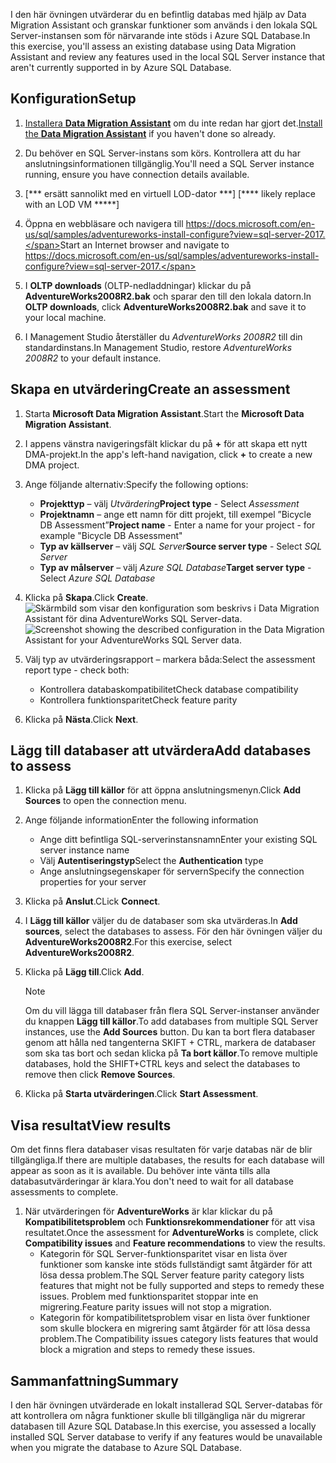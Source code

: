<span data-ttu-id="cdfea-101">I den här övningen utvärderar du en befintlig databas med hjälp av Data Migration Assistant och granskar funktioner som används i den lokala SQL Server-instansen som för närvarande inte stöds i Azure SQL Database.</span><span class="sxs-lookup"><span data-stu-id="cdfea-101">In this exercise, you'll assess an existing database using Data Migration Assistant and review any features used in the local SQL Server instance that aren't currently supported in by Azure SQL Database.</span></span>

## <a name="setup"></a><span data-ttu-id="cdfea-102">Konfiguration</span><span class="sxs-lookup"><span data-stu-id="cdfea-102">Setup</span></span>

1. <span data-ttu-id="cdfea-103">[Installera **Data Migration Assistant**](https://www.microsoft.com/en-us/download/details.aspx?id=53595) om du inte redan har gjort det.</span><span class="sxs-lookup"><span data-stu-id="cdfea-103">[Install the **Data Migration Assistant**](https://www.microsoft.com/en-us/download/details.aspx?id=53595) if you haven't done so already.</span></span>

1. <span data-ttu-id="cdfea-104">Du behöver en SQL Server-instans som körs. Kontrollera att du har anslutningsinformationen tillgänglig.</span><span class="sxs-lookup"><span data-stu-id="cdfea-104">You'll need a SQL Server instance running, ensure you have connection details available.</span></span>
1. <span data-ttu-id="cdfea-105">[\*\*\* ersätt sannolikt med en virtuell LOD-dator \*\*\*] <!-- TODO: --></span><span class="sxs-lookup"><span data-stu-id="cdfea-105">[\*\*\*\* likely replace with an LOD VM \*\*\*\*\*] <!-- TODO: --></span></span>

1. <span data-ttu-id="cdfea-106">Öppna en webbläsare och navigera till https://docs.microsoft.com/en-us/sql/samples/adventureworks-install-configure?view=sql-server-2017.</span><span class="sxs-lookup"><span data-stu-id="cdfea-106">Start an Internet browser and navigate to https://docs.microsoft.com/en-us/sql/samples/adventureworks-install-configure?view=sql-server-2017.</span></span>

1. <span data-ttu-id="cdfea-107">I **OLTP downloads** (OLTP-nedladdningar) klickar du på **AdventureWorks2008R2.bak** och sparar den till den lokala datorn.</span><span class="sxs-lookup"><span data-stu-id="cdfea-107">In **OLTP downloads**, click **AdventureWorks2008R2.bak** and save it to your local machine.</span></span>

1. <span data-ttu-id="cdfea-108">I Management Studio återställer du *AdventureWorks 2008R2* till din standardinstans.</span><span class="sxs-lookup"><span data-stu-id="cdfea-108">In Management Studio, restore *AdventureWorks 2008R2* to your default instance.</span></span>

## <a name="create-an-assessment"></a><span data-ttu-id="cdfea-109">Skapa en utvärdering</span><span class="sxs-lookup"><span data-stu-id="cdfea-109">Create an assessment</span></span>

1. <span data-ttu-id="cdfea-110">Starta **Microsoft Data Migration Assistant**.</span><span class="sxs-lookup"><span data-stu-id="cdfea-110">Start the **Microsoft Data Migration Assistant**.</span></span>

1. <span data-ttu-id="cdfea-111">I appens vänstra navigeringsfält klickar du på __+__ för att skapa ett nytt DMA-projekt.</span><span class="sxs-lookup"><span data-stu-id="cdfea-111">In the app's left-hand navigation, click __+__ to create a new DMA project.</span></span>

1. <span data-ttu-id="cdfea-112">Ange följande alternativ:</span><span class="sxs-lookup"><span data-stu-id="cdfea-112">Specify the following options:</span></span>
    - <span data-ttu-id="cdfea-113">**Projekttyp** – välj *Utvärdering*</span><span class="sxs-lookup"><span data-stu-id="cdfea-113">**Project type** - Select *Assessment*</span></span>
    - <span data-ttu-id="cdfea-114">**Projektnamn** – ange ett namn för ditt projekt, till exempel ”Bicycle DB Assessment”</span><span class="sxs-lookup"><span data-stu-id="cdfea-114">**Project name** - Enter a name for your project - for example "Bicycle DB Assessment"</span></span>
    - <span data-ttu-id="cdfea-115">**Typ av källserver** – välj *SQL Server*</span><span class="sxs-lookup"><span data-stu-id="cdfea-115">**Source server type** - Select *SQL Server*</span></span>
    - <span data-ttu-id="cdfea-116">**Typ av målserver** – välj *Azure SQL Database*</span><span class="sxs-lookup"><span data-stu-id="cdfea-116">**Target server type** - Select *Azure SQL Database*</span></span>

1. <span data-ttu-id="cdfea-117">Klicka på **Skapa**.</span><span class="sxs-lookup"><span data-stu-id="cdfea-117">Click **Create**.</span></span>
    <span data-ttu-id="cdfea-118">![Skärmbild som visar den konfiguration som beskrivs i Data Migration Assistant för dina AdventureWorks SQL Server-data.](../media-draft/3-create-assessment.png)</span><span class="sxs-lookup"><span data-stu-id="cdfea-118">![Screenshot showing the described configuration in the Data Migration Assistant for your AdventureWorks SQL Server data.](../media-draft/3-create-assessment.png)</span></span>

1. <span data-ttu-id="cdfea-119">Välj typ av utvärderingsrapport – markera båda:</span><span class="sxs-lookup"><span data-stu-id="cdfea-119">Select the assessment report type - check both:</span></span>
    - <span data-ttu-id="cdfea-120">Kontrollera databaskompatibilitet</span><span class="sxs-lookup"><span data-stu-id="cdfea-120">Check database compatibility</span></span>
    - <span data-ttu-id="cdfea-121">Kontrollera funktionsparitet</span><span class="sxs-lookup"><span data-stu-id="cdfea-121">Check feature parity</span></span>

1. <span data-ttu-id="cdfea-122">Klicka på **Nästa**.</span><span class="sxs-lookup"><span data-stu-id="cdfea-122">Click **Next**.</span></span>

## <a name="add-databases-to-assess"></a><span data-ttu-id="cdfea-123">Lägg till databaser att utvärdera</span><span class="sxs-lookup"><span data-stu-id="cdfea-123">Add databases to assess</span></span>

1. <span data-ttu-id="cdfea-124">Klicka på **Lägg till källor** för att öppna anslutningsmenyn.</span><span class="sxs-lookup"><span data-stu-id="cdfea-124">Click **Add Sources** to open the connection menu.</span></span>
2. <span data-ttu-id="cdfea-125">Ange följande information</span><span class="sxs-lookup"><span data-stu-id="cdfea-125">Enter the following information</span></span>
    - <span data-ttu-id="cdfea-126">Ange ditt befintliga SQL-serverinstansnamn</span><span class="sxs-lookup"><span data-stu-id="cdfea-126">Enter your existing SQL server instance name</span></span>
    - <span data-ttu-id="cdfea-127">Välj **Autentiseringstyp**</span><span class="sxs-lookup"><span data-stu-id="cdfea-127">Select the **Authentication** type</span></span>
    - <span data-ttu-id="cdfea-128">Ange anslutningsegenskaper för servern</span><span class="sxs-lookup"><span data-stu-id="cdfea-128">Specify the connection properties for your server</span></span>
3. <span data-ttu-id="cdfea-129">Klicka på **Anslut**.</span><span class="sxs-lookup"><span data-stu-id="cdfea-129">CLick **Connect**.</span></span>
4. <span data-ttu-id="cdfea-130">I **Lägg till källor** väljer du de databaser som ska utvärderas.</span><span class="sxs-lookup"><span data-stu-id="cdfea-130">In **Add sources**, select the databases to assess.</span></span> <span data-ttu-id="cdfea-131">För den här övningen väljer du **AdventureWorks2008R2**.</span><span class="sxs-lookup"><span data-stu-id="cdfea-131">For this exercise, select **AdventureWorks2008R2**.</span></span>
5. <span data-ttu-id="cdfea-132">Klicka på **Lägg till**.</span><span class="sxs-lookup"><span data-stu-id="cdfea-132">Click **Add**.</span></span>
    > [!NOTE]
    > <span data-ttu-id="cdfea-133">Om du vill lägga till databaser från flera SQL Server-instanser använder du knappen **Lägg till källor**.</span><span class="sxs-lookup"><span data-stu-id="cdfea-133">To add databases from multiple SQL Server instances, use the **Add Sources** button.</span></span> <span data-ttu-id="cdfea-134">Du kan ta bort flera databaser genom att hålla ned tangenterna SKIFT + CTRL, markera de databaser som ska tas bort och sedan klicka på **Ta bort källor**.</span><span class="sxs-lookup"><span data-stu-id="cdfea-134">To remove multiple databases, hold the SHIFT+CTRL keys and select the databases to remove then click **Remove Sources**.</span></span>

6. <span data-ttu-id="cdfea-135">Klicka på **Starta utvärderingen**.</span><span class="sxs-lookup"><span data-stu-id="cdfea-135">Click **Start Assessment**.</span></span>

## <a name="view-results"></a><span data-ttu-id="cdfea-136">Visa resultat</span><span class="sxs-lookup"><span data-stu-id="cdfea-136">View results</span></span>

<span data-ttu-id="cdfea-137">Om det finns flera databaser visas resultaten för varje databas när de blir tillgängliga.</span><span class="sxs-lookup"><span data-stu-id="cdfea-137">If there are multiple databases, the results for each database will appear as soon as it is available.</span></span> <span data-ttu-id="cdfea-138">Du behöver inte vänta tills alla databasutvärderingar är klara.</span><span class="sxs-lookup"><span data-stu-id="cdfea-138">You don't need to wait for all database assessments to complete.</span></span>

1. <span data-ttu-id="cdfea-139">När utvärderingen för **AdventureWorks** är klar klickar du på **Kompatibilitetsproblem** och **Funktionsrekommendationer** för att visa resultatet.</span><span class="sxs-lookup"><span data-stu-id="cdfea-139">Once the assessment for **AdventureWorks** is complete, click **Compatibility issues** and **Feature recommendations** to view the results.</span></span>
    - <span data-ttu-id="cdfea-140">Kategorin för SQL Server-funktionsparitet visar en lista över funktioner som kanske inte stöds fullständigt samt åtgärder för att lösa dessa problem.</span><span class="sxs-lookup"><span data-stu-id="cdfea-140">The SQL Server feature parity category lists features that might not be fully supported and steps to remedy these issues.</span></span> <span data-ttu-id="cdfea-141">Problem med funktionsparitet stoppar inte en migrering.</span><span class="sxs-lookup"><span data-stu-id="cdfea-141">Feature parity issues will not stop a migration.</span></span>
    - <span data-ttu-id="cdfea-142">Kategorin för kompatibilitetsproblem visar en lista över funktioner som skulle blockera en migrering samt åtgärder för att lösa dessa problem.</span><span class="sxs-lookup"><span data-stu-id="cdfea-142">The Compatibility issues category lists features that would block a migration and steps to remedy these issues.</span></span>

## <a name="summary"></a><span data-ttu-id="cdfea-143">Sammanfattning</span><span class="sxs-lookup"><span data-stu-id="cdfea-143">Summary</span></span>

<span data-ttu-id="cdfea-144">I den här övningen utvärderade en lokalt installerad SQL Server-databas för att kontrollera om några funktioner skulle bli tillgängliga när du migrerar databasen till Azure SQL Database.</span><span class="sxs-lookup"><span data-stu-id="cdfea-144">In this exercise, you assessed a locally installed SQL Server database to verify if any features would be unavailable when you migrate the database to Azure SQL Database.</span></span>